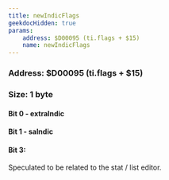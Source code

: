 ```yaml
---
title: newIndicFlags
geekdocHidden: true
params:
    address: $D00095 (ti.flags + $15)
    name: newIndicFlags
---
```


### Address: $D00095 (ti.flags + $15)

### Size: 1 byte

#### Bit 0 - extraIndic

#### Bit 1 - saIndic

#### Bit 3:
Speculated to be related to the stat / list editor.

